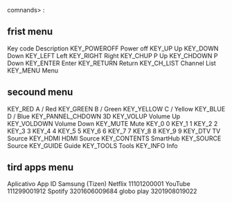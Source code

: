 comnands> :

## frist menu
Key code	Description
KEY_POWEROFF	Power off
KEY_UP	Up
KEY_DOWN	Down
KEY_LEFT	Left
KEY_RIGHT	Right
KEY_CHUP	P Up
KEY_CHDOWN	P Down
KEY_ENTER	Enter
KEY_RETURN	Return
KEY_CH_LIST	Channel List
KEY_MENU	Menu


## secound menu 
KEY_RED	A / Red
KEY_GREEN	B / Green
KEY_YELLOW	C / Yellow
KEY_BLUE	D / Blue
KEY_PANNEL_CHDOWN	3D
KEY_VOLUP	Volume Up
KEY_VOLDOWN	Volume Down
KEY_MUTE	Mute
KEY_0	0
KEY_1	1
KEY_2	2
KEY_3	3
KEY_4	4
KEY_5	5
KEY_6	6
KEY_7	7
KEY_8	8
KEY_9	9
KEY_DTV	TV Source
KEY_HDMI	HDMI Source
KEY_CONTENTS	SmartHub
KEY_SOURCE	Source
KEY_GUIDE	Guide
KEY_TOOLS	Tools
KEY_INFO	Info


## tird apps menu 

Aplicativo	App ID Samsung (Tizen)
Netflix	11101200001
YouTube	111299001912
Spotify	3201606009684
globo play 3201908019022